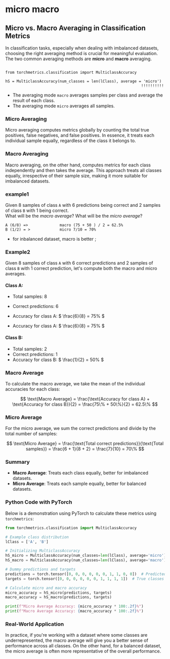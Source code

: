 # micro macro









## Micro vs. Macro Averaging in Classification Metrics

In classification tasks, especially when dealing with imbalanced datasets, choosing the right averaging method is crucial for meaningful evaluation. The two common averaging methods are **micro** and **macro** averaging. 


```

from torchmetrics.classification import MulticlassAccuracy

hS = MulticlassAccuracy(num_classes = len(lClass), average = 'micro')
                                                            !!!!!!!!!!

```
* The averaging mode `macro` averages samples per class and average the result of each class.
* The averaging mode `micro` averages all samples.

### Micro Averaging

Micro averaging computes metrics globally by counting the total true positives, false negatives, and false positives. In essence, it treats each individual sample equally, regardless of the class it belongs to.

### Macro Averaging

Macro averaging, on the other hand, computes metrics for each class independently and then takes the average. This approach treats all classes equally, irrespective of their sample size, making it more suitable for imbalanced datasets.


### example1

Given 8 samples of class `A` with 6 predictions being correct and 2 samples of class `B` with 1 being correct.  
  What will be the _macro average_? What will be the _micro average_?


```
A (6/8) =>              macro (75 + 50 ) / 2 = 62.5%
B (1/2) = >             micro 7/10 = 70%
```

* for inbalanced dataset, macro is better ; 


### Example2

Given 8 samples of class `A` with 6 correct predictions and 2 samples of class `B` with 1 correct prediction, let's compute both the macro and micro averages.

#### Class A:
- Total samples: 8
- Correct predictions: 6
- Accuracy for class A: $ \frac{6}{8} = 75\% $

- Accuracy for class A: $ \frac{6}{8} = 75\% $


#### Class B:
- Total samples: 2
- Correct predictions: 1
- Accuracy for class B: $ \frac{1}{2} = 50\% $

### Macro Average

To calculate the macro average, we take the mean of the individual accuracies for each class:

$$
\text{Macro Average} = \frac{\text{Accuracy for class A} + \text{Accuracy for class B}}{2} = \frac{75\% + 50\%}{2} = 62.5\%
$$

### Micro Average

For the micro average, we sum the correct predictions and divide by the total number of samples:

$$
\text{Micro Average} = \frac{\text{Total correct predictions}}{\text{Total samples}} = \frac{6 + 1}{8 + 2} = \frac{7}{10} = 70\%
$$

### Summary

- **Macro Average**: Treats each class equally, better for imbalanced datasets.
- **Micro Average**: Treats each sample equally, better for balanced datasets.

### Python Code with PyTorch

Below is a demonstration using PyTorch to calculate these metrics using `torchmetrics`:

```python
from torchmetrics.classification import MulticlassAccuracy

# Example class distribution
lClass = ['A', 'B']

# Initializing MulticlassAccuracy
hS_micro = MulticlassAccuracy(num_classes=len(lClass), average='micro')
hS_macro = MulticlassAccuracy(num_classes=len(lClass), average='macro')

# Dummy predictions and targets
predictions = torch.tensor([0, 0, 0, 0, 0, 0, 1, 1, 0, 0])  # Predicted classes
targets = torch.tensor([0, 0, 0, 0, 0, 0, 1, 1, 1, 1])  # True classes

# Calculate micro and macro accuracy
micro_accuracy = hS_micro(predictions, targets)
macro_accuracy = hS_macro(predictions, targets)

print(f"Micro Average Accuracy: {micro_accuracy * 100:.2f}%")
print(f"Macro Average Accuracy: {macro_accuracy * 100:.2f}%")
```

### Real-World Application

In practice, if you're working with a dataset where some classes are underrepresented, the macro average will give you a better sense of performance across all classes. On the other hand, for a balanced dataset, the micro average is often more representative of the overall performance.




















